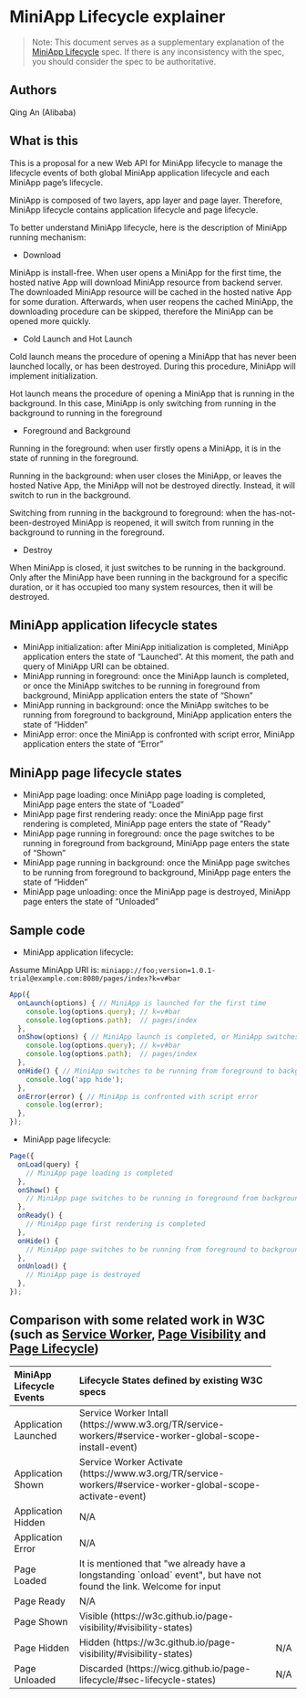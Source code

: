 # MiniApp Lifecycle explainer

> Note: This document serves as a supplementary explanation of the [MiniApp Lifecycle](https://w3c.github.io/miniapp/specs/lifecycle/) 
spec. If there is any inconsistency with the spec, you should consider the spec to be authoritative.

## Authors

Qing An (Alibaba)

## What is this

This is a proposal for a new Web API for MiniApp lifecycle to manage the lifecycle events of both global MiniApp application 
lifecycle and each MiniApp page’s lifecycle.

MiniApp is composed of two layers, app layer and page layer. Therefore, MiniApp lifecycle contains application lifecycle and 
page lifecycle.

To better understand MiniApp lifecycle, here is the description of MiniApp running mechanism:

* Download

MiniApp is install-free. When user opens a MiniApp for the first time, the hosted native App will download MiniApp resource 
from backend server. The downloaded MiniApp resource will be cached in the hosted native App for some duration. Afterwards, 
when user reopens the cached MiniApp, the downloading procedure can be skipped, therefore the MiniApp can be opened more quickly.

* Cold Launch and Hot Launch

Cold launch means the procedure of opening a MiniApp that has never been launched locally, or has been destroyed. During this 
procedure, MiniApp will implement initialization.

Hot launch means the procedure of opening a MiniApp that is running in the background. In this case, MiniApp is only switching 
from running in the background to running in the foreground

* Foreground and Background

Running in the foreground: when user firstly opens a MiniApp, it is in the state of running in the foreground.

Running in the background: when user closes the MiniApp, or leaves the hosted Native App, the MiniApp will not be destroyed 
directly. Instead, it will switch to run in the background.

Switching from running in the background to foreground: when the has-not-been-destroyed MiniApp is reopened, it will switch 
from running in the background to running in the foreground.

* Destroy

When MiniApp is closed, it just switches to be running in the background. Only after the MiniApp have been running in the 
background for a specific duration, or it has occupied too many system resources, then it will be destroyed.

## MiniApp application lifecycle states

*	MiniApp initialization: after MiniApp initialization is completed, MiniApp application enters the state of “Launched”. 
At this moment, the path and query of MiniApp URI can be obtained.
*	MiniApp running in foreground: once the MiniApp launch is completed, or once the MiniApp switches to be running in 
foreground from background, MiniApp application enters the state of “Shown”
*	MiniApp running in background: once the MiniApp switches to be running from foreground to background, MiniApp application 
enters the state of “Hidden”
*	MiniApp error: once the MiniApp is confronted with script error, MiniApp application enters the state of “Error”

## MiniApp page lifecycle states

*	MiniApp page loading: once MiniApp page loading is completed, MiniApp page enters the state of “Loaded”
*	MiniApp page first rendering ready: once the MiniApp page first rendering is completed, MiniApp page enters the state of "Ready"
*	MiniApp page running in foreground: once the page switches to be running in foreground from background, MiniApp page enters 
the state of “Shown”
*	MiniApp page running in background: once the MiniApp page switches to be running from foreground to background, MiniApp page 
enters the state of “Hidden”
*	MiniApp page unloading: once the MiniApp page is destroyed, MiniApp page enters the state of “Unloaded”


## Sample code

*	MiniApp application lifecycle: 

Assume MiniApp URI is: `miniapp://foo;version=1.0.1-trial@example.com:8080/pages/index?k=v#bar`

```js
App({ 
  onLaunch(options) { // MiniApp is launched for the first time
    console.log(options.query); // k=v#bar
    console.log(options.path);  // pages/index
  },
  onShow(options) { // MiniApp launch is completed, or MiniApp switches to be running in foreground from background
    console.log(options.query); // k=v#bar
    console.log(options.path);  // pages/index
  },
  onHide() { // MiniApp switches to be running from foreground to background
    console.log('app hide');
  },
  onError(error) { // MiniApp is confronted with script error
    console.log(error);
  },
});
```

* MiniApp page lifecycle: 

```js
Page({
  onLoad(query) {
    // MiniApp page loading is completed
  },
  onShow() {
    // MiniApp page switches to be running in foreground from background
  },
  onReady() {
    // MiniApp page first rendering is completed
  },
  onHide() {
    // MiniApp page switches to be running from foreground to background
  },
  onUnload() {
    // MiniApp page is destroyed
  },
});
```


## Comparison with some related work in W3C (such as [Service Worker](https://www.w3.org/TR/service-workers/), [Page Visibility](https://w3c.github.io/page-visibility/) and [Page Lifecycle](https://wicg.github.io/page-lifecycle/))

<table>
    <thead>
        <tr class="thead-first-child">
          <th align="left"> MiniApp Lifecycle Events</th>
          <th align="left"> Lifecycle States defined by existing W3C specs </th>
        </tr>
    </thead>
        <tr class="tbody-first-child">
          <td align="left"> Application Launched </td>
          <td align="left"> Service Worker Intall (https://www.w3.org/TR/service-workers/#service-worker-global-scope-install-event) </td>
        </tr>
        <tr class="tbody-first-child">
          <td align="left"> Application Shown </td>
          <td align="left"> Service Worker Activate (https://www.w3.org/TR/service-workers/#service-worker-global-scope-activate-event) </td>
        </tr>
        <tr class="tbody-first-child">
          <td align="left"> Application Hidden </td>
          <td align="left"> N/A </td>
        </tr>
        <tr class="tbody-first-child">
          <td align="left"> Application Error </td>
          <td align="left"> N/A </td>
        </tr>
        <tr class="tbody-first-child">
          <td align="left"> Page Loaded </td>
          <td align="left"> It is mentioned that "we already have a longstanding `onload` event", but have not found the link. Welcome for input </td>
        </tr>
        <tr class="tbody-first-child">
          <td align="left"> Page Ready </td>
          <td align="left"> N/A </td>
        </tr>
        <tr class="tbody-first-child">
          <td align="left"> Page Shown </td>
          <td align="left"> Visible (https://w3c.github.io/page-visibility/#visibility-states) </td>
        </tr>
        <tr class="tbody-first-child">
          <td align="left"> Page Hidden </td>
          <td align="left"> Hidden (https://w3c.github.io/page-visibility/#visibility-states) </td>
          <td align="left"> N/A </td>
        </tr>
        <tr class="tbody-first-child">
          <td align="left"> Page Unloaded </td>
          <td align="left"> Discarded (https://wicg.github.io/page-lifecycle/#sec-lifecycle-states) </td>
          <td align="left"> N/A </td>
        </tr>
        
</table>
